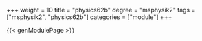 +++
weight = 10
title = "physics62b"
degree = "msphysik2"
tags = ["msphysik2", "physics62b"]
categories = ["module"]
+++

{{< genModulePage >}}
